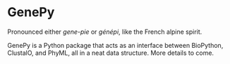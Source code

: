 GenePy
======

Pronounced either *gene-pie* or *génépi*, like the French alpine spirit.

GenePy is a Python package that acts as an interface between BioPython, ClustalO, and PhyML, all in a neat 
data structure. More details to come.
